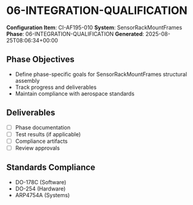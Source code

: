 # 06-INTEGRATION-QUALIFICATION

**Configuration Item**: CI-AF195-010
**System**: SensorRackMountFrames
**Phase**: 06-INTEGRATION-QUALIFICATION
**Generated**: 2025-08-25T08:06:34+00:00

## Phase Objectives
- Define phase-specific goals for SensorRackMountFrames structural assembly
- Track progress and deliverables
- Maintain compliance with aerospace standards

## Deliverables
- [ ] Phase documentation
- [ ] Test results (if applicable)
- [ ] Compliance artifacts
- [ ] Review approvals

## Standards Compliance
- DO-178C (Software)
- DO-254 (Hardware)
- ARP4754A (Systems)

